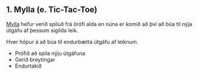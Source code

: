 ## 1. Mylla (e. Tic-Tac-Toe)

[Mylla](https://en.wikipedia.org/wiki/Tic-tac-toe) hefur verið spiluð frá örófi alda en núna er komið að því að búa til nýja útgáfu af þessum sígilda leik.

Hver hópur á að búa til endurbætta útgáfu af leiknum.
- Prófið að spila nýju útgáfuna
- Gerið breytingar
- Endurtakið


